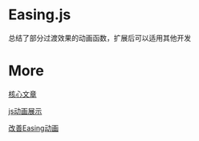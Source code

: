 # Easing.js
总结了部分过渡效果的动画函数，扩展后可以适用其他开发

# More
[核心文章 ](http://greweb.me/2012/02/bezier-curve-based-easing-functions-from-concept-to-implementation/)

[js动画展示](http://dropthebit.com/demos/pathAnimator/) 

[改善Easing动画](http://joshondesign.com/2013/03/01/improvedEasingEquations)
